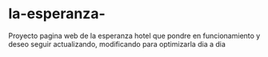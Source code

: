 # la-esperanza-
Proyecto pagina web de la esperanza hotel que pondre en funcionamiento y deseo seguir actualizando, modificando para optimizarla dia a dia
